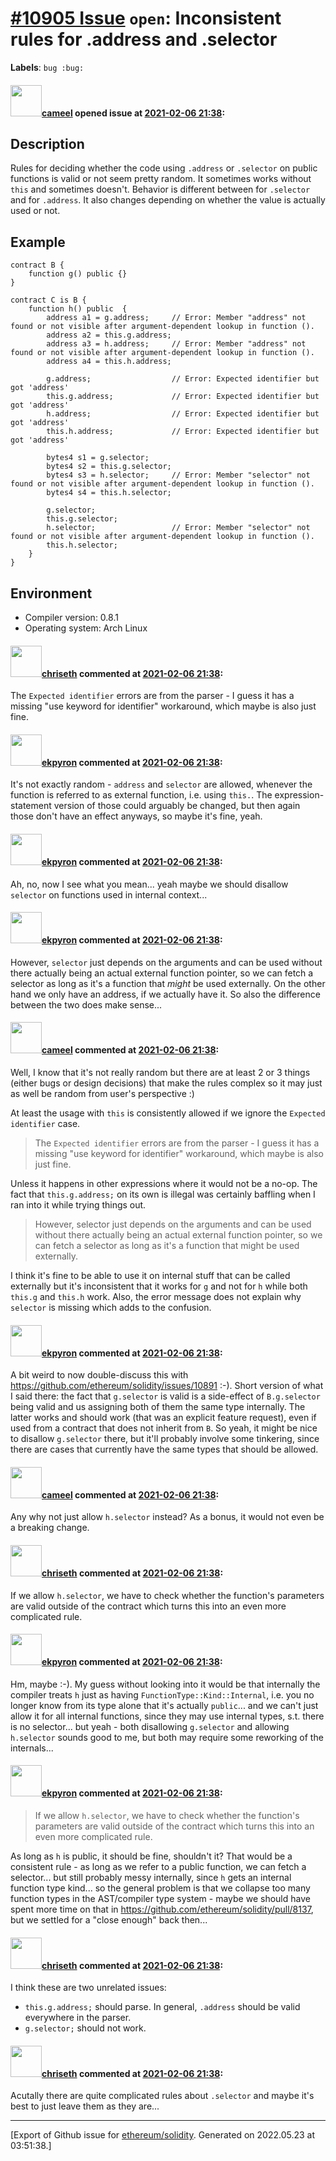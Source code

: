 # [\#10905 Issue](https://github.com/ethereum/solidity/issues/10905) `open`: Inconsistent rules for .address and .selector
**Labels**: `bug :bug:`


#### <img src="https://avatars.githubusercontent.com/u/137030?v=4" width="50">[cameel](https://github.com/cameel) opened issue at [2021-02-06 21:38](https://github.com/ethereum/solidity/issues/10905):

## Description
Rules for deciding whether the code using `.address` or `.selector` on public functions is valid or not seem pretty random. It sometimes works without `this` and sometimes doesn't. Behavior is different between for `.selector` and for `.address`. It also changes depending on whether the value is actually used or not.

## Example
```solidity
contract B {
    function g() public {}
}

contract C is B {
    function h() public  {
        address a1 = g.address;     // Error: Member "address" not found or not visible after argument-dependent lookup in function ().
        address a2 = this.g.address;
        address a3 = h.address;     // Error: Member "address" not found or not visible after argument-dependent lookup in function ().
        address a4 = this.h.address;

        g.address;                  // Error: Expected identifier but got 'address'
        this.g.address;             // Error: Expected identifier but got 'address'
        h.address;                  // Error: Expected identifier but got 'address'
        this.h.address;             // Error: Expected identifier but got 'address'

        bytes4 s1 = g.selector;
        bytes4 s2 = this.g.selector;
        bytes4 s3 = h.selector;     // Error: Member "selector" not found or not visible after argument-dependent lookup in function ().
        bytes4 s4 = this.h.selector;

        g.selector;
        this.g.selector;
        h.selector;                 // Error: Member "selector" not found or not visible after argument-dependent lookup in function ().
        this.h.selector;
    }
}
```

## Environment
- Compiler version: 0.8.1
- Operating system: Arch Linux

#### <img src="https://avatars.githubusercontent.com/u/9073706?v=4" width="50">[chriseth](https://github.com/chriseth) commented at [2021-02-06 21:38](https://github.com/ethereum/solidity/issues/10905#issuecomment-775038219):

The `Expected identifier` errors are from the parser - I guess it has a missing "use keyword for identifier" workaround, which maybe is also just fine.

#### <img src="https://avatars.githubusercontent.com/u/1347491?v=4" width="50">[ekpyron](https://github.com/ekpyron) commented at [2021-02-06 21:38](https://github.com/ethereum/solidity/issues/10905#issuecomment-775043469):

It's not exactly random - ``address`` and ``selector`` are allowed, whenever the function is referred to as external function, i.e. using ``this.``. The expression-statement version of those could arguably be changed, but then again those don't have an effect anyways, so maybe it's fine, yeah.

#### <img src="https://avatars.githubusercontent.com/u/1347491?v=4" width="50">[ekpyron](https://github.com/ekpyron) commented at [2021-02-06 21:38](https://github.com/ethereum/solidity/issues/10905#issuecomment-775045313):

Ah, no, now I see what you mean... yeah maybe we should disallow ``selector`` on functions used in internal context...

#### <img src="https://avatars.githubusercontent.com/u/1347491?v=4" width="50">[ekpyron](https://github.com/ekpyron) commented at [2021-02-06 21:38](https://github.com/ethereum/solidity/issues/10905#issuecomment-775046366):

However, ``selector`` just depends on the arguments and can be used without there actually being an actual external function pointer, so we can fetch a selector as long as it's a function that *might* be used externally. On the other hand we only have an address, if we actually have it. So also the difference between the two does make sense...

#### <img src="https://avatars.githubusercontent.com/u/137030?v=4" width="50">[cameel](https://github.com/cameel) commented at [2021-02-06 21:38](https://github.com/ethereum/solidity/issues/10905#issuecomment-775063004):

Well, I know that it's not really random but there are at least 2 or 3 things (either bugs or design decisions) that make the rules complex so it may just as well be random from user's perspective :)

At least the usage with `this` is consistently allowed if we ignore the `Expected identifier` case.

> The `Expected identifier` errors are from the parser - I guess it has a missing "use keyword for identifier" workaround, which maybe is also just fine.

Unless it happens in other expressions where it would not be a no-op. The fact that `this.g.address;` on its own is illegal was certainly baffling when I ran into it while trying things out.

> However, selector just depends on the arguments and can be used without there actually being an actual external function pointer, so we can fetch a selector as long as it's a function that might be used externally.

I think it's fine to be able to use it on internal stuff that can be called externally but it's inconsistent that it works for `g` and not for `h` while both `this.g` and `this.h` work. Also, the error message does not explain why `selector` is missing which adds to the confusion.

#### <img src="https://avatars.githubusercontent.com/u/1347491?v=4" width="50">[ekpyron](https://github.com/ekpyron) commented at [2021-02-06 21:38](https://github.com/ethereum/solidity/issues/10905#issuecomment-775104995):

A bit weird to now double-discuss this with https://github.com/ethereum/solidity/issues/10891 :-). Short version of what I said there: the fact that ``g.selector`` is valid is a side-effect of ``B.g.selector`` being valid and us assigning both of them the same type internally. The latter works and should work (that was an explicit feature request), even if used from a contract that does not inherit from ``B``. So yeah, it might be nice to disallow ``g.selector`` there, but it'll probably involve some tinkering, since there are cases that currently have the same types that should be allowed.

#### <img src="https://avatars.githubusercontent.com/u/137030?v=4" width="50">[cameel](https://github.com/cameel) commented at [2021-02-06 21:38](https://github.com/ethereum/solidity/issues/10905#issuecomment-775111721):

Any why not just allow `h.selector` instead? As a bonus, it would not even be a breaking change.

#### <img src="https://avatars.githubusercontent.com/u/9073706?v=4" width="50">[chriseth](https://github.com/chriseth) commented at [2021-02-06 21:38](https://github.com/ethereum/solidity/issues/10905#issuecomment-775113251):

If we allow `h.selector`, we have to check whether the function's parameters are valid outside of the contract which turns this into an even more complicated rule.

#### <img src="https://avatars.githubusercontent.com/u/1347491?v=4" width="50">[ekpyron](https://github.com/ekpyron) commented at [2021-02-06 21:38](https://github.com/ethereum/solidity/issues/10905#issuecomment-775113523):

Hm, maybe :-). My guess without looking into it would be that internally the compiler treats ``h`` just as having ``FunctionType::Kind::Internal``, i.e. you no longer know from its type alone that it's actually ``public``... and we can't just allow it for all internal functions, since they may use internal types, s.t. there is no selector... but yeah - both disallowing ``g.selector`` and allowing ``h.selector`` sounds good to me, but both may require some reworking of the internals...

#### <img src="https://avatars.githubusercontent.com/u/1347491?v=4" width="50">[ekpyron](https://github.com/ekpyron) commented at [2021-02-06 21:38](https://github.com/ethereum/solidity/issues/10905#issuecomment-775116945):

> If we allow `h.selector`, we have to check whether the function's parameters are valid outside of the contract which turns this into an even more complicated rule.

As long as ``h`` is public, it should be fine, shouldn't it? That would be a consistent rule - as long as we refer to a public function, we can fetch a selector... but still probably messy internally, since ``h`` gets an internal function type kind... so the general problem is that we collapse too many function types in the AST/compiler type system - maybe we should have spent more time on that in https://github.com/ethereum/solidity/pull/8137, but we settled for a "close enough" back then...

#### <img src="https://avatars.githubusercontent.com/u/9073706?v=4" width="50">[chriseth](https://github.com/chriseth) commented at [2021-02-06 21:38](https://github.com/ethereum/solidity/issues/10905#issuecomment-785142901):

I think these are two unrelated issues:
 - `this.g.address;` should parse. In general, `.address` should be valid everywhere in the parser.
 -  `g.selector;` should not work.

#### <img src="https://avatars.githubusercontent.com/u/9073706?v=4" width="50">[chriseth](https://github.com/chriseth) commented at [2021-02-06 21:38](https://github.com/ethereum/solidity/issues/10905#issuecomment-785144943):

Acutally there are quite complicated rules about `.selector` and maybe it's best to just leave them as they are...


-------------------------------------------------------------------------------



[Export of Github issue for [ethereum/solidity](https://github.com/ethereum/solidity). Generated on 2022.05.23 at 03:51:38.]
